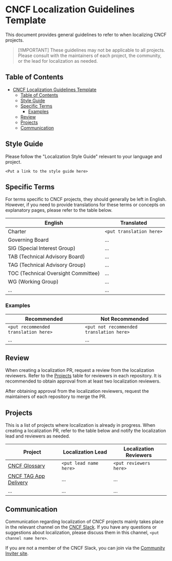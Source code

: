 # CNCF Localization Guidelines Template

This document provides general guidelines to refer to when localizing CNCF
projects.

> [!IMPORTANT] These guidelines may not be applicable to all projects. Please
> consult with the maintainers of each project, the community, or the lead for
> localization as needed.

## Table of Contents

- [CNCF Localization Guidelines Template](#cncf-localization-guidelines-template)
  - [Table of Contents](#table-of-contents)
  - [Style Guide](#style-guide)
  - [Specific Terms](#specific-terms)
    - [Examples](#examples)
  - [Review](#review)
  - [Projects](#projects)
  - [Communication](#communication)

## Style Guide

Please follow the "Localization Style Guide" relevant to your language and
project.

`<Put a link to the style guide here>`

## Specific Terms

For terms specific to CNCF projects, they should generally be left in English.
However, if you need to provide translations for these terms or concepts on
explanatory pages, please refer to the table below.

| English                             | Translated               |
| ----------------------------------- | ------------------------ |
| Charter                             | `<put translation here>` |
| Governing Board                     | ...                      |
| SIG (Special Interest Group)        | ...                      |
| TAB (Technical Advisory Board)      | ...                      |
| TAG (Technical Advisory Group)      | ...                      |
| TOC (Technical Oversight Committee) | ...                      |
| WG (Working Group)                  | ...                      |
| ...                                 | ...                      |

### Examples

| Recommended                          | Not Recommended                          |
| ------------------------------------ | ---------------------------------------- |
| `<put recommended translation here>` | `<put not recommended translation here>` |
| ...                                  | ...                                      |

## Review

When creating a localization PR, request a review from the localization
reviewers. Refer to the [Projects](#projects) table for reviewers in each
repository. It is recommended to obtain approval from at least two localization
reviewers.

After obtaining approval from the localization reviewers, request the
maintainers of each repository to merge the PR.

## Projects

This is a list of projects where localization is already in progress. When
creating a localization PR, refer to the table below and notify the localization
lead and reviewers as needed.

| Project                                                           | Localization Lead      | Localization Reviewers |
| ----------------------------------------------------------------- | ---------------------- | ---------------------- |
| [CNCF Glossary](https://github.com/cncf/glossary)                 | `<put lead name here>` | `<put reviewers here>` |
| [CNCF TAG App Delivery](https://github.com/cncf/tag-app-delivery) | ...                    | ...                    |
| ...                                                               | ...                    | ...                    |

## Communication

Communication regarding localization of CNCF projects mainly takes place in the
relevant channel on the [CNCF Slack](https://cloud-native.slack.com). If you have any
questions or suggestions about localization, please discuss them in this
channel, `<put channel name here>`.

If you are not a member of the CNCF Slack, you can join via the
[Community Inviter site](https://communityinviter.com/apps/cloud-native/cncf).
